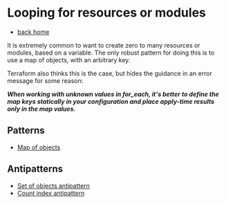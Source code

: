 # Looping for resources or modules

- [back home](../../)

It is extremely common to want to create zero to many resources or modules, based on a variable.
The only robust pattern for doing this is to use a map of objects, with an arbitrary key.

Terraform also thinks this is the case, but hides the guidance in an error message for some reason:

***When working with unknown values in for_each, it's better to define the map keys statically in your configuration and place apply-time results only in the map values.***

## Patterns

- [Map of objects](./map_of_objects/)

## Antipatterns

- [Set of objects antipattern](./set_of_objects_antipattern/)
- [Count index antipattern](./count_index_antipattern/)
